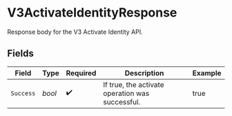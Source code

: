 # V3ActivateIdentityResponse

Response body for the V3 Activate Identity API.


## Fields

| Field                                           | Type                                            | Required                                        | Description                                     | Example                                         |
| ----------------------------------------------- | ----------------------------------------------- | ----------------------------------------------- | ----------------------------------------------- | ----------------------------------------------- |
| `Success`                                       | *bool*                                          | :heavy_check_mark:                              | If true, the activate operation was successful. | true                                            |